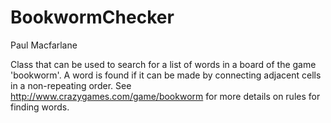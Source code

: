 # BookwormChecker
Paul Macfarlane

Class that can be used to search for a list of words in a board of the game 'bookworm'. 
A word is found if it can be made by connecting adjacent cells in a non-repeating order. 
See http://www.crazygames.com/game/bookworm for more details on rules for finding words. 
